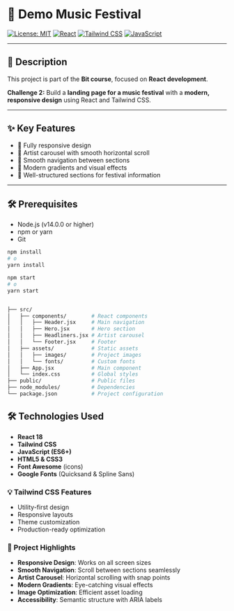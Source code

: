 # 🎸 Demo Music Festival

[![License: MIT](https://img.shields.io/badge/License-MIT-blue.svg)](LICENSE.md)
[![React](https://img.shields.io/badge/React-18-blue?logo=react)](https://reactjs.org/)
[![Tailwind CSS](https://img.shields.io/badge/TailwindCSS-3.3-blue?logo=tailwind-css)](https://tailwindcss.com/)
[![JavaScript](https://img.shields.io/badge/JavaScript-ES6+-yellow?logo=javascript)](https://developer.mozilla.org/en-US/docs/Web/JavaScript)

---

## 🚀 Description

This project is part of the **Bit course**, focused on **React development**.  

**Challenge 2:** Build a **landing page for a music festival** with a **modern, responsive design** using React and Tailwind CSS.

---

## ✨ Key Features

- 📱 Fully responsive design  
- 🎤 Artist carousel with smooth horizontal scroll  
- 🧭 Smooth navigation between sections  
- 🎨 Modern gradients and visual effects  
- 📄 Well-structured sections for festival information  

---

## 🛠 Prerequisites

- Node.js (v14.0.0 or higher)  
- npm or yarn  
- Git  

```bash
npm install
# o
yarn install
```

```bash
npm start
# o
yarn start
```

```bash

├── src/
│   ├── components/        # React components
│   │   ├── Header.jsx     # Main navigation
│   │   ├── Hero.jsx       # Hero section
│   │   ├── Headliners.jsx # Artist carousel
│   │   └── Footer.jsx     # Footer
│   ├── assets/            # Static assets
│   │   ├── images/        # Project images
│   │   └── fonts/         # Custom fonts
│   ├── App.jsx            # Main component
│   └── index.css          # Global styles
├── public/                # Public files
├── node_modules/          # Dependencies
└── package.json           # Project configuration

```

## 🛠 Technologies Used

- **React 18**  
- **Tailwind CSS**  
- **JavaScript (ES6+)**  
- **HTML5 & CSS3**  
- **Font Awesome** (icons)  
- **Google Fonts** (Quicksand & Spline Sans)  

### 💡 Tailwind CSS Features

- Utility-first design  
- Responsive layouts  
- Theme customization  
- Production-ready optimization  

### 🌟 Project Highlights

- **Responsive Design**: Works on all screen sizes  
- **Smooth Navigation**: Scroll between sections seamlessly  
- **Artist Carousel**: Horizontal scrolling with snap points  
- **Modern Gradients**: Eye-catching visual effects  
- **Image Optimization**: Efficient asset loading  
- **Accessibility**: Semantic structure with ARIA labels
